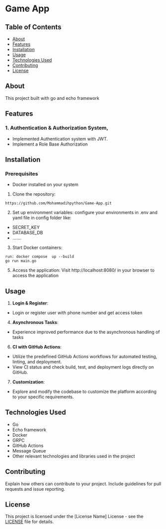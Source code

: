# Game App
## Table of Contents
- [About](#about)
- [Features](#features)
- [Installation](#installation)
- [Usage](#usage)
- [Technologies Used](#technologies-used)
- [Contributing](#contributing)
- [License](#license)

## About
This project built with go and echo framework

## Features

### 1. Authentication & Authorization System,

- Implemented Authentication system with JWT.
- Implement a Role Base Authorization


## Installation

### Prerequisites

- Docker installed on your system

1. Clone the repository:
```
https://github.com/Mohammadihpython/Game-App.git
```

2. Set up environment variables:
configure your environments in .env  and yaml file in config folder like:
- SECRET_KEY
- DATABASE_DB
- .......

3. Start Docker containers:
```
run: docker compose  up --build
go run main.go
```




5. Access the application:
Visit http://localhost:8080/ in your browser to access the application

## Usage

1. **Login & Register**:
- Login or register user with phone number and get access token



4. **Asynchronous Tasks**:
- Experience improved performance due to the asynchronous handling of tasks

6. **CI with GitHub Actions**:
- Utilize the predefined GitHub Actions workflows for automated testing, linting, and deployment.
- View CI status and check build, test, and deployment logs directly on GitHub.

7. **Customization**:
- Explore and modify the codebase to customize the platform according to your specific requirements.


## Technologies Used

- Go
- Echo framework
- Docker
- GRPC
- GitHub Actions
- Message Queue
- Other relevant technologies and libraries used in the project




## Contributing
Explain how others can contribute to your project. Include guidelines for pull requests and issue reporting.

## License
This project is licensed under the [License Name] License - see the [LICENSE](LICENSE) file for details.

